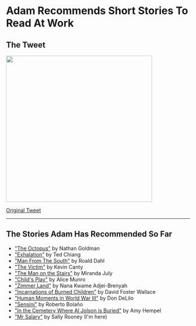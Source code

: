 # Adam Recommends Short Stories To Read At Work

## The Tweet
<img src="https://noncanon-comics.s3.amazonaws.com/img/Screenshot+2019-06-07+16.54.59.png" width="400">

[Original Tweet](https://twitter.com/juskewitch/status/1132125726793244678)

---

## The Stories Adam Has Recommended So Far

- ["The Octopus"](https://prtcls.com/article/the-octopus/) by Nathan Goldman  
- ["Exhalation"](http://www.lightspeedmagazine.com/fiction/exhalation/) by Ted Chiang
- ["Man From The South"](https://www.classicshorts.com/stories/south.html) by Roald Dahl 
- ["The Victim"](https://classic.esquire.com/article/1992/7/1/the-victim) by Kevin Canty 
- ["The Man on the Stairs"](https://www.fenceportal.org/the-man-on-the-stairs/) by Miranda July 
- ["Child's Play"](https://prosecrea.files.wordpress.com/2013/10/childs-play-by-alice-munro.pdf) by Alice Munro 
- ["Zimmer Land"](https://lithub.com/zimmer-land/) by Nana Kwame Adjei-Brenyah 
- ["Incarnations of Burned Children"](https://www.esquire.com/entertainment/books/a500/incarnations-burned-children-david-foster-wallace-0900/) by David Foster Wallace 
- ["Human Moments in World War III"](https://granta.com/human-moments-in-world-war-iii/) by Don DeLilo 
- ["Sensini"](http://www.barcelonareview.com/63/e_rb.html) by Roberto Bolaño 
- ["In the Cemetery Where Al Jolson is Buried"](http://fictionaut.com/stories/amy-hempel/in-the-cemetery-where-al-jolson-is-buried.pdf) by Amy Hempel
- ["Mr Salary"](https://granta.com/mr-salary/) by Sally Rooney (I'm here)
